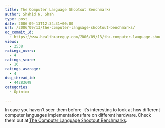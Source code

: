 ```yaml
---
title: The Computer Language Shootout Benchmarks
author: Shahid N. Shah
type: post
date: 2006-09-13T12:34:31+00:00
url: /2006/09/13/the-computer-language-shootout-benchmarks/
oc_commit_id:
  - https://www.healthcareguy.com/2006/09/13/the-computer-language-shootout-benchmarks/1478769070
views:
  - 2538
ratings_users:
  - 4
ratings_score:
  - 16
ratings_average:
  - 4
dsq_thread_id:
  - 44283609
categories:
  - Opinion

---
```

In case you haven&#8217;t seen them before, it&#8217;s interesting to look at how different computer languages implementations fare on different hardware. Check them out at [The Computer Language Shootout Benchmarks][1].

 [1]: http://shootout.alioth.debian.org/